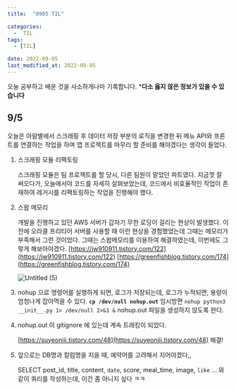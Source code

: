 ```yaml
---
title:  "0905 TIL" 

categories:
  -  TIL
tags:
  - [TIL]

date: 2022-09-05
last_modified_at: 2022-09-05
---
```


오늘 공부하고 배운 것을 사소하게나마 기록합니다. 
***다소 옳지 않은 정보가 있을 수 있습니다**

## 9/5

오늘은 아람별에서 스크래핑 후 데이터 저장 부분의 로직을 변경한 뒤 메뉴 API와 프론트를 연결하는 작업을 하며 앱 프로젝트를 마무리 할 준비를 해야겠다는 생각이 들었다. 

1. 스크래핑 모듈 리팩토링
    
    스크래핑 모듈은 팀 프로젝트를 할 당시, 다른 팀원이 맡았던 파트였다. 지금껏 잘 써오다가, 오늘에서야 코드를 자세히 살펴보았는데, 코드에서 비효율적인 작업이 존재하여 레거시를 리팩토링하는 작업을 진행해야 했다. 
    
2. 스왑 메모리
    
    개발을 진행하고 있던 AWS 서버가 갑자기 무한 로딩이 걸리는 현상이 발생했다. 이전에 오라클 프리티어 서버를 사용할 때 이런 현상을 경험했었는데 그때는 메모리가 부족해서 그런 것이었다.  그때는 스왑메모리를 이용하여 해결하였는데, 이번에도 그렇게 해보아야겠다. 
    [https://jw910911.tistory.com/122](https://jw910911.tistory.com/122)
    [https://greenfishblog.tistory.com/174](https://greenfishblog.tistory.com/174)
    
    ![Untitled (5)](https://user-images.githubusercontent.com/86303312/192551967-319cdfc8-a006-42ed-8423-a27b320149db.png)
    
3. nohup 으로 명령어를 실행하게 되면, 로그가 저장되는데, 로그가 누적되면, 용량이 엄청나게 잡아먹을 수 있다. 
**`cp /dev/null nohup.out`** 임시방편
`nohup python3 __init__.py 1> /dev/null 2>&1 &` nohup.out 파일을 생성하지 않도록 한다. 
4. nohup.out 이 gitignore 에 있는데 계속 트래킹이 되었다.
    
    [https://suyeoniii.tistory.com/48](https://suyeoniii.tistory.com/48) 해결!
    
5. 앞으로는 DB명과 칼럼명을 지을 때, 예약어를 고려해서 지어야겠다,, 
    
    SELECT post_id, title, content, `date`, score, meal_time, image, `like` ... 와 같이 쿼리를 작성하는데, 이건 좀 아니지 싶다 ㅋㅋ